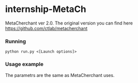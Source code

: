 # internship-MetaCh
MetaCherchant ver 2.0. The original version you can find here https://github.com/ctlab/metacherchant

### Running
```
python run.py <[Launch options]>
```

### Usage example
The parametrs are the same as MetaCherchant uses.  
